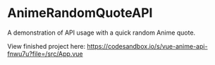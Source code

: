 # AnimeRandomQuoteAPI
A demonstration of API usage with a quick random Anime quote.

View finished project here: https://codesandbox.io/s/vue-anime-api-fnwu7u?file=/src/App.vue
